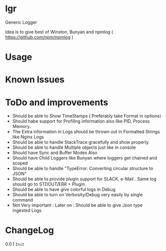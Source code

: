 # lgr
Generic Logger

Idea is to give best of Winston, Bunyan and npmlog ( https://github.com/npm/npmlog )

# Usage


# Known Issues


# ToDo and improvements

- Should be able to Show TimeStamps ( Preferably take Format in options)
- Should habe support for Profiling information also like PID, Process Memory.
- The Extra information in Logs should be thrown out in Formatted Strings like Nginx Logs
- Should be able to handle StackTrace gracefully and show properly.
- Should be able to handle Multiple objects just like in console
- Should have Sync and Buffer Modes Also
- Should have Child Loggers like Bunyan where loggers get chained and scoped
- Should be able to handle "TypeError: Converting circular structure to JSON"
- Should be able to provide plugin support for SLACK, e-Mail . Same log should go to STDOUT/ERR + Plugin.
- Should be able to have give colorful logs in Debug
- Should be able to turn on Verbosity/Debug very easily by single command
- Not Very important : Later on : Should be able to give Json type ingested Logs

# ChangeLog
0.0.1 
``` Init ```

